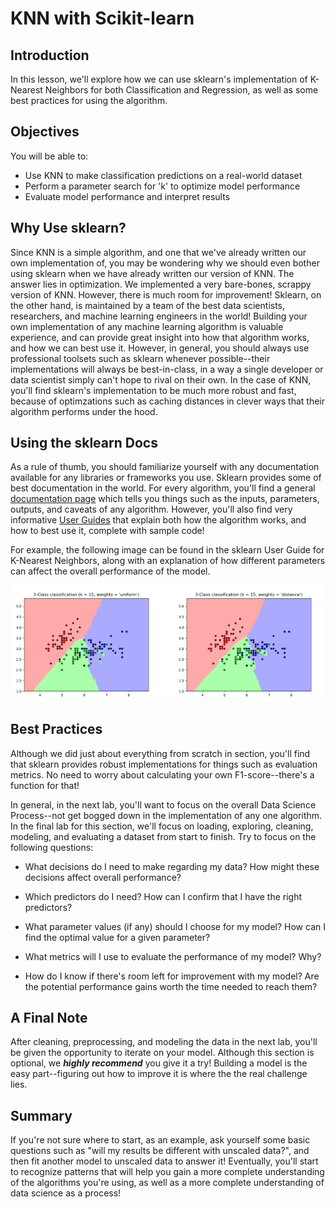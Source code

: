 
# KNN with Scikit-learn

## Introduction

In this lesson, we'll explore how we can use sklearn's implementation of K-Nearest Neighbors for both Classification and Regression, as well as some best practices for using the algorithm. 

## Objectives

You will be able to:

* Use KNN to make classification predictions on a real-world dataset
* Perform a parameter search for 'k' to optimize model performance
* Evaluate model performance and interpret results

## Why Use sklearn?

Since KNN is a simple algorithm, and one that we've already written our own implementation of, you may be wondering why we should even bother using sklearn when we have already written our version of KNN. The answer lies in optimization. We implemented a very bare-bones, scrappy version of KNN. However, there is much room for improvement! Sklearn, on the other hand, is maintained by a team of the best data scientists, researchers, and machine learning engineers in the world! Building your own implementation of any machine learning algorithm is valuable experience, and can provide great insight into how that algorithm works, and how we can best use it.  However, in general, you should always use professional toolsets such as sklearn whenever possible--their implementations will always be best-in-class, in a way a single developer or data scientist simply can't hope to rival on their own. In the case of KNN, you'll find sklearn's implementation to be much more robust and fast, because of optimzations such as caching distances in clever ways that their algorithm performs under the hood. 

## Using the sklearn Docs

As a rule of thumb, you should familiarize yourself with any documentation available for any libraries or frameworks you use. Sklearn provides some of best documentation in the world. For every algorithm, you'll find a general [documentation page](https://scikit-learn.org/stable/modules/generated/sklearn.neighbors.KNeighborsClassifier.html) which tells you things such as the inputs, parameters, outputs, and caveats of any algorithm. However, you'll also find very informative [User Guides](https://scikit-learn.org/stable/modules/neighbors.html#classification) that explain both how the algorithm works, and how to best use it, complete with sample code! 

For example, the following image can be found in the sklearn User Guide for K-Nearest Neighbors, along with an explanation of how different parameters can affect the overall performance of the model. 

<img src='knn_docs.png'>

## Best Practices

Although we did just about everything from scratch in section, you'll find that sklearn provides robust implementations for things such as evaluation metrics.  No need to worry about calculating your own F1-score--there's a function for that! 

In general, in the next lab, you'll want to focus on the overall Data Science Process--not get bogged down in the implementation of any one algorithm. In the final lab for this section, we'll focus on loading, exploring, cleaning, modeling, and evaluating a dataset from start to finish. Try to focus on the following questions:

* What decisions do I need to make regarding my data? How might these decisions affect overall performance?

* Which predictors do I need? How can I confirm that I have the right predictors?

* What parameter values (if any) should I choose for my model? How can I find the optimal value for a given parameter?

* What metrics will I use to evaluate the performance of my model? Why?

* How do I know if there's room left for improvement with my model? Are the potential performance gains worth the time needed to reach them?


## A Final Note

After cleaning, preprocessing, and modeling the data in the next lab, you'll be given the opportunity to iterate on your model. Although this section is optional, we **_highly recommend_** you give it a try! Building a model is the easy part--figuring out how to improve it is where the the real challenge lies. 

## Summary 
If you're not sure where to start, as an example, ask yourself some basic questions such as "will my results be different with unscaled data?", and then fit another model to unscaled data to answer it! Eventually, you'll start to recognize patterns that will help you gain a more complete understanding of the algorithms you're using, as well as a more complete understanding of data science as a process!
